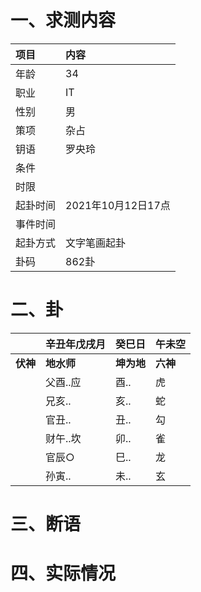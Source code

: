# 一、求测内容
|项目|内容|
|:-|:-|
|年龄|34|
|职业|IT|
|性别|男|
|策项|杂占|
|钥语|罗央玲|
|条件||
|时限||
|起卦时间|2021年10月12日17点|
|事件时间||
|起卦方式|文字笔画起卦|
|卦码|862卦|

# 二、卦
||辛丑年戊戌月|癸巳日|午未空|
|:-|:-|:-|:-|
|**伏神**|**地水师**|**坤为地**|**六神**|
||父酉..应|酉..|虎|
||兄亥..|亥..|蛇|
||官丑..|丑..|勾|
||财午..坎|卯..|雀|
||官辰○|巳..|龙|
||孙寅..|未..|玄|


# 三、断语

# 四、实际情况